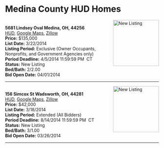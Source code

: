 # Medina County HUD Homes

[<img alt="New Listing" src="https://www.hudhomestore.com/pages/ImageShow.aspx?Case=412-503024" align="right" style="height:150px;">](http://www.hudhomestore.com/Listing/PropertyDetails.aspx?caseNumber=412-503024)  
**5681 Lindsey Oval Medina, OH, 44256**  
[HUD](http://www.hudhomestore.com/Listing/PropertyDetails.aspx?caseNumber=412-503024), [Google Maps](http://maps.google.com/maps?q=5681+Lindsey+Oval+Medina%2C+OH%2C+44256), [Zillow](http://www.zillow.com/homes/5681+Lindsey+Oval+Medina%2C+OH%2C+44256/)  
**Price:** $135,000  
**List Date:** 3/22/2014  
**Listing Period:** Exclusive (Owner Occupants, Nonprofits, and Government Agencies only)  
**Period Deadline:** 4/5/2014 11:59:59 PM  CT  
**Status:** New Listing  
**Bed/Bath:** 2/2.00  
**Bid Open Date:** 04/01/2014

***

[<img alt="New Listing" src="https://www.hudhomestore.com/pages/ImageShow.aspx?Case=412-581579" align="right" style="height:150px;">](http://www.hudhomestore.com/Listing/PropertyDetails.aspx?caseNumber=412-581579)  
**156 Simcox St Wadsworth, OH, 44281**  
[HUD](http://www.hudhomestore.com/Listing/PropertyDetails.aspx?caseNumber=412-581579), [Google Maps](http://maps.google.com/maps?q=156+Simcox+St+Wadsworth%2C+OH%2C+44281), [Zillow](http://www.zillow.com/homes/156+Simcox+St+Wadsworth%2C+OH%2C+44281/)  
**Price:** $42,000  
**List Date:** 3/18/2014  
**Listing Period:** Extended (All Bidders)  
**Period Deadline:** 8/14/2014 11:59:59 PM  CT  
**Status:** New Listing  
**Bed/Bath:** 3/1.00  
**Bid Open Date:** 03/26/2014

***

